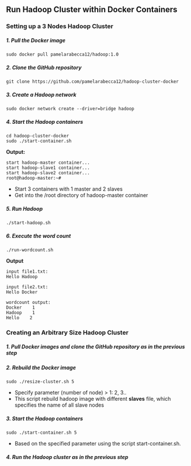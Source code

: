 ## Run Hadoop Cluster within Docker Containers


### Setting up a 3 Nodes Hadoop Cluster

##### 1. Pull the Docker image

```
sudo docker pull pamelarabecca12/hadoop:1.0
```

##### 2. Clone the GitHub repository

```
git clone https://github.com/pamelarabecca12/hadoop-cluster-docker
```

##### 3. Create a Hadoop network

```
sudo docker network create --driver=bridge hadoop
```

##### 4. Start the Hadoop containers

```
cd hadoop-cluster-docker
sudo ./start-container.sh
```

**Output:**

```
start hadoop-master container...
start hadoop-slave1 container...
start hadoop-slave2 container...
root@hadoop-master:~# 
```
- Start 3 containers with 1 master and 2 slaves
- Get into the /root directory of hadoop-master container

##### 5. Run Hadoop

```
./start-hadoop.sh
```

##### 6. Execute the word count 

```
./run-wordcount.sh
```

**Output**

```
input file1.txt:
Hello Hadoop

input file2.txt:
Hello Docker

wordcount output:
Docker    1
Hadoop    1
Hello    2
```

### Creating an Arbitrary Size Hadoop Cluster 

##### 1. Pull Docker images and clone the GitHub repository as in the previous step

##### 2. Rebuild the Docker image

```
sudo ./resize-cluster.sh 5
```
- Specify parameter (number of node) > 1: 2, 3..
- This script rebuild hadoop image with different **slaves** file, which specifies the name of all slave nodes


##### 3. Start the Hadoop containers

```
sudo ./start-container.sh 5
```
- Based on the specified parameter using the script start-container.sh. 

##### 4. Run the Hadoop cluster as in the previous step

